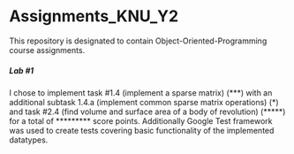 # Assignments_KNU_Y2
This repository is designated to contain Object-Oriented-Programming course assignments.

##### Lab \#1 ####
I chose to implement task \#1.4 (implement a sparse matrix) (\*\*\*) with an additional subtask 1.4.a (implement common sparse matrix operations) (\*) and task \#2.4 (find volume and surface area of a body of revolution) (\*\*\*\*\*) for a total of \*\*\*\*\*\*\*\*\* score points.
Additionally Google Test framework was used to create tests covering basic functionality of the implemented datatypes.
